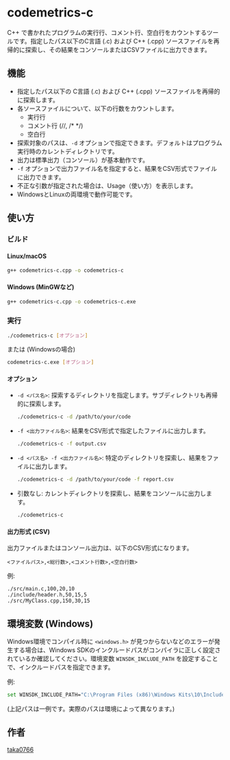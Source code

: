 # codemetrics-c

C++ で書かれたプログラムの実行行、コメント行、空白行をカウントするツールです。指定したパス以下のC言語 (.c) および C++ (.cpp) ソースファイルを再帰的に探索し、その結果をコンソールまたはCSVファイルに出力できます。

## 機能

  * 指定したパス以下の C言語 (.c) および C++ (.cpp) ソースファイルを再帰的に探索します。
  * 各ソースファイルについて、以下の行数をカウントします。
      * 実行行
      * コメント行 (//, /\* \*/)
      * 空白行
  * 探索対象のパスは、`-d` オプションで指定できます。デフォルトはプログラム実行時のカレントディレクトリです。
  * 出力は標準出力（コンソール）が基本動作です。
  * `-f` オプションで出力ファイル名を指定すると、結果をCSV形式でファイルに出力できます。
  * 不正な引数が指定された場合は、Usage（使い方）を表示します。
  * WindowsとLinuxの両環境で動作可能です。

## 使い方

### ビルド

#### Linux/macOS

```bash
g++ codemetrics-c.cpp -o codemetrics-c
```

#### Windows (MinGWなど)

```bash
g++ codemetrics-c.cpp -o codemetrics-c.exe
```

### 実行

```bash
./codemetrics-c [オプション]
```

または (Windowsの場合)

```bash
codemetrics-c.exe [オプション]
```

#### オプション

  * `-d <パス名>`: 探索するディレクトリを指定します。サブディレクトリも再帰的に探索します。
    ```bash
    ./codemetrics-c -d /path/to/your/code
    ```
  * `-f <出力ファイル名>`: 結果をCSV形式で指定したファイルに出力します。
    ```bash
    ./codemetrics-c -f output.csv
    ```
  * `-d <パス名> -f <出力ファイル名>`: 特定のディレクトリを探索し、結果をファイルに出力します。
    ```bash
    ./codemetrics-c -d /path/to/your/code -f report.csv
    ```
  * 引数なし: カレントディレクトリを探索し、結果をコンソールに出力します。
    ```bash
    ./codemetrics-c
    ```

#### 出力形式 (CSV)

出力ファイルまたはコンソール出力は、以下のCSV形式になります。

```csv
<ファイルパス>,<総行数>,<コメント行数>,<空白行数>
```

例:

```csv
./src/main.c,100,20,10
./include/header.h,50,15,5
./src/MyClass.cpp,150,30,15
```

## 環境変数 (Windows)

Windows環境でコンパイル時に `<windows.h>` が見つからないなどのエラーが発生する場合は、Windows SDKのインクルードパスがコンパイラに正しく設定されているか確認してください。環境変数 `WINSDK_INCLUDE_PATH` を設定することで、インクルードパスを指定できます。

例:

```bash
set WINSDK_INCLUDE_PATH="C:\Program Files (x86)\Windows Kits\10\Include\10.0.19041.0\um"
```

(上記パスは一例です。実際のパスは環境によって異なります。)


## 作者

[taka0766](https://github.com/taka0766)
